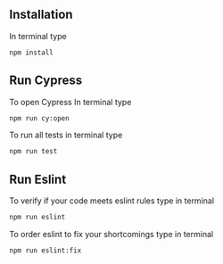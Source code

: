 ## Installation

In terminal type

```bash
npm install
```

## Run Cypress

To open Cypress In terminal type

```bash
npm run cy:open
```

To run all tests in terminal type

```bash
npm run test
```

## Run Eslint

To verify if your code meets eslint rules type in terminal

```bash
npm run eslint
```

To order eslint to fix your shortcomings type in terminal

```bash
npm run eslint:fix
```
